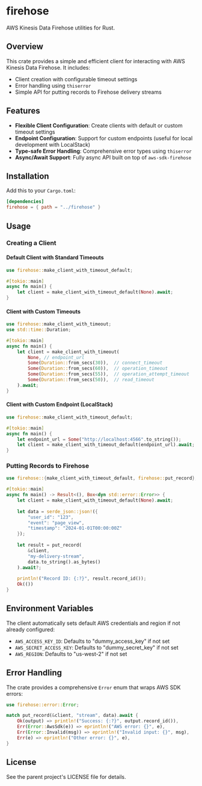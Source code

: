 # firehose

AWS Kinesis Data Firehose utilities for Rust.

## Overview

This crate provides a simple and efficient client for interacting with AWS Kinesis Data Firehose. It includes:

- Client creation with configurable timeout settings
- Error handling using `thiserror`
- Simple API for putting records to Firehose delivery streams

## Features

- **Flexible Client Configuration**: Create clients with default or custom timeout settings
- **Endpoint Configuration**: Support for custom endpoints (useful for local development with LocalStack)
- **Type-safe Error Handling**: Comprehensive error types using `thiserror`
- **Async/Await Support**: Fully async API built on top of `aws-sdk-firehose`

## Installation

Add this to your `Cargo.toml`:

```toml
[dependencies]
firehose = { path = "../firehose" }
```

## Usage

### Creating a Client

#### Default Client with Standard Timeouts

```rust
use firehose::make_client_with_timeout_default;

#[tokio::main]
async fn main() {
    let client = make_client_with_timeout_default(None).await;
}
```

#### Client with Custom Timeouts

```rust
use firehose::make_client_with_timeout;
use std::time::Duration;

#[tokio::main]
async fn main() {
    let client = make_client_with_timeout(
        None, // endpoint_url
        Some(Duration::from_secs(30)),  // connect_timeout
        Some(Duration::from_secs(60)),  // operation_timeout
        Some(Duration::from_secs(55)),  // operation_attempt_timeout
        Some(Duration::from_secs(50)),  // read_timeout
    ).await;
}
```

#### Client with Custom Endpoint (LocalStack)

```rust
use firehose::make_client_with_timeout_default;

#[tokio::main]
async fn main() {
    let endpoint_url = Some("http://localhost:4566".to_string());
    let client = make_client_with_timeout_default(endpoint_url).await;
}
```

### Putting Records to Firehose

```rust
use firehose::{make_client_with_timeout_default, firehose::put_record};

#[tokio::main]
async fn main() -> Result<(), Box<dyn std::error::Error>> {
    let client = make_client_with_timeout_default(None).await;
    
    let data = serde_json::json!({
        "user_id": "123",
        "event": "page_view",
        "timestamp": "2024-01-01T00:00:00Z"
    });
    
    let result = put_record(
        &client,
        "my-delivery-stream",
        data.to_string().as_bytes()
    ).await?;
    
    println!("Record ID: {:?}", result.record_id());
    Ok(())
}
```

## Environment Variables

The client automatically sets default AWS credentials and region if not already configured:

- `AWS_ACCESS_KEY_ID`: Defaults to "dummy_access_key" if not set
- `AWS_SECRET_ACCESS_KEY`: Defaults to "dummy_secret_key" if not set
- `AWS_REGION`: Defaults to "us-west-2" if not set

## Error Handling

The crate provides a comprehensive `Error` enum that wraps AWS SDK errors:

```rust
use firehose::error::Error;

match put_record(&client, "stream", data).await {
    Ok(output) => println!("Success: {:?}", output.record_id()),
    Err(Error::AwsSdk(e)) => eprintln!("AWS error: {}", e),
    Err(Error::Invalid(msg)) => eprintln!("Invalid input: {}", msg),
    Err(e) => eprintln!("Other error: {}", e),
}
```

## License

See the parent project's LICENSE file for details.